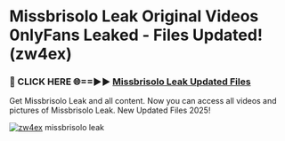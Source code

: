 # Missbrisolo Leak Original Videos 0nlyFans Leaked - Files Updated! (zw4ex)

<h3>🔴 CLICK HERE 🌐==►► <a href="https://tinyurl.com/3hn5wdd3" rel="nofollow">Missbrisolo Leak Updated Files</a></h3>

Get Missbrisolo Leak and all content. Now you can access all videos and pictures of Missbrisolo Leak. New Updated Files 2025!

[![zw4ex](https://i.imgur.com/4HnBqBT.gif)](https://tinyurl.com/3hn5wdd3)
missbrisolo leak